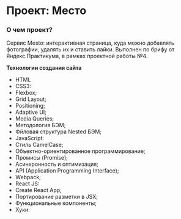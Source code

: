 # Проект: Место

### О чем проект?
Сервис Mesto: интерактивная страница, куда можно добавлять фотографии, удалять их и ставить лайки. Выполнен по брифу от Яндекс.Практикума, в рамках проектной работы №4.

**Технологии создания сайта**
* HTML 
* CSS3:
* Flexbox;
* Grid Layout;
* Positioning;
* Adaptive UI;
* Media Queries;
* Методология БЭМ;
* Фйловая структура Nested БЭМ;
* JavaScript:
* Стиль CamelCase;
* Объектно-ориентированное программирование;
* Промисы (Promise);
* Асинхронность и оптимизация;
* API (Application Programming Interface);
* Webpack;
* React JS:
* Create React App;
* Портирование разметки в JSX;
* Функциональные компоненты;
* Хуки.
